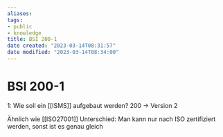```yaml
---
aliases: 
tags: 
- public
- knowledge
title: BSI 200-1
date created: "2023-03-14T08:31:57"
date modified: "2023-03-14T08:34:00"
---
```


# BSI 200-1

1: Wie soll ein [[ISMS]] aufgebaut werden?
200 -> Version 2

Ähnlich wie [[ISO27001]]
Unterschied: Man kann nur nach ISO zertifiziert werden, sonst ist es genau gleich
